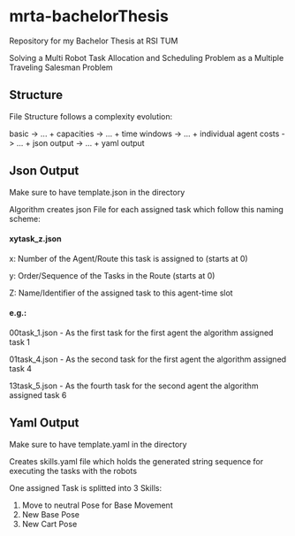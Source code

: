 # mrta-bachelorThesis

Repository for my Bachelor Thesis at RSI TUM

Solving a Multi Robot Task Allocation and Scheduling Problem as a Multiple Traveling Salesman Problem

## Structure

File Structure follows a complexity evolution:

basic -> ... + capacities -> ... + time windows -> ... + individual agent costs -> ... + json output -> ... + yaml output


## Json Output

Make sure to have template.json in the directory

Algorithm creates json File for each assigned task which follow this naming scheme:

#### xytask_z.json

x: Number of the Agent/Route this task is assigned to (starts at 0)

y: Order/Sequence of the Tasks in the Route (starts at 0)

Z: Name/Identifier of the assigned task to this agent-time slot

#### e.g.:

00task_1.json - As the first task for the first agent the algorithm assigned task 1

01task_4.json - As the second task for the first agent the algorithm assigned task 4

13task_5.json - As the fourth task for the second agent the algorithm assigned task 6

## Yaml Output

Make sure to have template.yaml in the directory

Creates skills.yaml file which holds the generated string sequence for executing the tasks with the robots

One assigned Task is splitted into 3 Skills:

1. Move to neutral Pose for Base Movement
2. New Base Pose
3. New Cart Pose